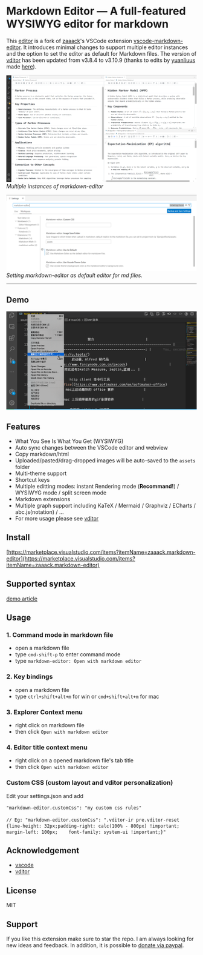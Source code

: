 # Markdown Editor — A full-featured WYSIWYG editor for markdown

This [editor](https://github.com/kcf-jackson/vscode-markdown-editor) is a fork of [zaaack](https://github.com/zaaack/)'s VSCode extension [vscode-markdown-editor](https://github.com/zaaack/vscode-markdown-editor/). It introduces minimal changes to support multiple editor instances and the option to set the editor as default for Markdown files. The version of [vditor](https://github.com/Vanessa219/vditor) has been updated from v3.8.4 to v3.10.9 (thanks to edits by [yuanliuus](https://github.com/yuanliuus) made [here](https://github.com/zaaack/vscode-markdown-editor/pull/102)).

![multiple-instances](screenshots/multiple-instances.png)
*Multiple instances of markdown-editor*

![markdown-editor-as-default](screenshots/editor-as-default.png)
*Setting markdown-editor as default editor for md files.*

---

## Demo

![demo](screenshots/demo.gif)

## Features

- What You See Is What You Get (WYSIWYG)
- Auto sync changes between the VSCode editor and webview
- Copy markdown/html
- Uploaded/pasted/drag-dropped images will be auto-saved to the `assets` folder
- Multi-theme support
- Shortcut keys
- Multiple editting modes: instant Rendering mode (**Recommand!**) / WYSIWYG mode / split screen mode
- Markdown extensions
- Multiple graph support including KaTeX / Mermaid / Graphviz / ECharts / abc.js(notation) / ...
- For more usage please see [vditor](https://github.com/Vanessa219/vditor)

## Install

[https://marketplace.visualstudio.com/items?itemName=zaaack.markdown-editor](https://marketplace.visualstudio.com/items?itemName=zaaack.markdown-editor)

## Supported syntax

[demo article](https://ld246.com/guide/markdown)

## Usage

### 1. Command mode in markdown file

- open a markdown file
- type `cmd-shift-p` to enter command mode
- type `markdown-editor: Open with markdown editor`

### 2. Key bindings

- open a markdown file
- type `ctrl+shift+alt+m` for win or `cmd+shift+alt+m` for mac

### 3. Explorer Context menu

- right click on markdown file
- then click `Open with markdown editor`

### 4. Editor title context menu

- right click on a opened markdown file's tab title
- then click `Open with markdown editor`

### Custom CSS (custom layout and vditor personalization)

Edit your settings.json and add

```
"markdown-editor.customCss": "my custom css rules"

// Eg: "markdown-editor.customCss": ".vditor-ir pre.vditor-reset {line-height: 32px;padding-right: calc(100% - 800px) !important; margin-left: 100px;    font-family: system-ui !important;}"
```

## Acknowledgement

- [vscode](https://github.com/microsoft/vscode)
- [vditor](https://github.com/Vanessa219/vditor)


## License

MIT

## Support

If you like this extension make sure to star the repo. I am always looking for new ideas and feedback. In addition, it is possible to [donate via paypal](https://www.paypal.me/zaaack).
